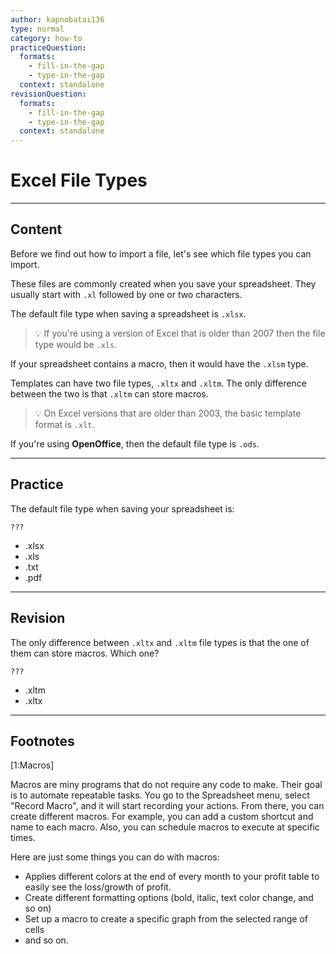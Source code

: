 ```yaml
---
author: kapnobatai136
type: normal
category: how-to
practiceQuestion:
  formats:
    - fill-in-the-gap
    - type-in-the-gap
  context: standalone
revisionQuestion:
  formats:
    - fill-in-the-gap
    - type-in-the-gap
  context: standalone
---
```


# Excel File Types 


---

## Content

Before we find out how to import a file, let's see which file types you can import.

These files are commonly created when you save your spreadsheet. They usually start with `.xl` followed by one or two characters. 

The default file type when saving a spreadsheet is `.xlsx`. 

> 💡 If you're using a version of Excel that is older than 2007 then the file type would be `.xls`.

If your spreadsheet contains a macro, then it would have the `.xlsm` type.

Templates can have two file types, `.xltx` and `.xltm`. The only difference between the two is that `.xltm` can store macros.

> 💡 On Excel versions that are older than 2003, the basic template format is `.xlt`.

If you're using **OpenOffice**, then the default file type is `.ods`.


---

## Practice

The default file type when saving your spreadsheet is:
```plain-text
???
```

- .xlsx
- .xls
- .txt
- .pdf


---

## Revision

The only difference between `.xltx` and `.xltm` file types is that the one of them can store macros. Which one?

```plain-text
???
```

- .xltm
- .xltx




---
## Footnotes

[1:Macros]

Macros are miny programs that do not require any code to make. Their goal is to automate repeatable tasks. You go to the Spreadsheet menu, select "Record Macro", and it will start recording your actions. From there, you can create different macros. For example, you can add a custom shortcut and name to each macro. Also, you can schedule macros to execute at specific times. 

Here are just some things you can do with macros:
- Applies different colors at the end of every month to your profit table to easily see the loss/growth of profit.
- Create different formatting options (bold, italic, text color change, and so on)
- Set up a macro to create a specific graph from the selected range of cells
- and so on.
